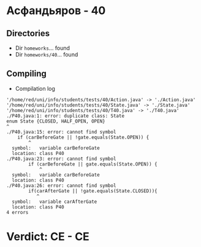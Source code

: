 # Асфандьяров - 40
## Directories
- Dir `homeworks`... found
- Dir `homeworks/40`... found
## Compiling
- Compilation log
```
'/home/red/uni/info/students/tests/40/Action.java' -> './Action.java'
'/home/red/uni/info/students/tests/40/State.java' -> './State.java'
'/home/red/uni/info/students/tests/40/T40.java' -> './T40.java'
./P40.java:1: error: duplicate class: State
enum State {CLOSED, HALF_OPEN, OPEN}
^
./P40.java:15: error: cannot find symbol
    if (carBeforeGate || !gate.equals(State.OPEN)) {
        ^
  symbol:   variable carBeforeGate
  location: class P40
./P40.java:23: error: cannot find symbol
        if (carBeforeGate || gate.equals(State.OPEN)) {
            ^
  symbol:   variable carBeforeGate
  location: class P40
./P40.java:26: error: cannot find symbol
        if(carAfterGate || !gate.equals(State.CLOSED)){
           ^
  symbol:   variable carAfterGate
  location: class P40
4 errors

```
# Verdict: **CE** - CE
